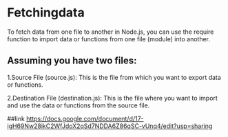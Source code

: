 # Fetchingdata
To fetch data from one file to another in Node.js, you can use the require function to import data or functions from one file (module) into another. 

 ## Assuming you have two files:

  1.Source File (source.js): This is the file from which you want to export data or functions.

  2.Destination File (destination.js): This is the file where you want to import and use the data or functions from the source file.


##link
https://docs.google.com/document/d/17-igH69Nw28ikC2WfJdoX2qSd7NDDA6Z86qSC-vUnq4/edit?usp=sharing
